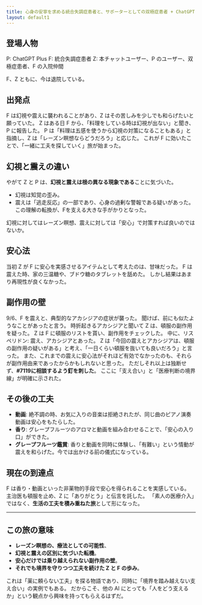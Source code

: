 ```yaml
---
title: 心身の安寧を求める統合失調症患者と、サポーターとしての双極症患者 + ChatGPT Plus の旅
layout: default1
---
```

## 登場人物

P: ChatGPT Plus
F: 統合失調症患者
Z: 本チャットユーザー、P のユーザー、双極症患者、F の入院仲間

F、Z ともに、今は退院している。

## 出発点

F は幻視や震えに襲われることがあり、Z はその苦しみを少しでも和らげたいと願っていた。
Z はある日 F から、「料理をしている時は幻視が出ない」と聞き、P に報告した。
P は「料理は五感を使うから幻視の対策になることもある」と指摘し、Z は「レーズン瞑想ならどうだろう」と応じた。
これが F に効いたことで、「一緒に工夫を探していく」旅が始まった。

## 幻視と震えの違い

やがて Z と P は、**幻視と震えは根の異なる現象である**ことに気づいた。

* 幻視は知覚の歪み。
* 震えは「逃走反応」の一部であり、心身の過剰な警報である疑いがあった。
  この理解の転換が、Fを支える大きな手がかりとなった。

幻視に対してはレーズン瞑想、震えに対しては「安心」で対策すれば良いのではないか。

## 安心法

当初 Z が F に安心を実感させるアイテムとして考えたのは、甘味だった。
F は震えた時、家の三温糖や、ブドウ糖のタブレットを舐めた。
しかし結果はあまり再現性が良くなかった。

## 副作用の壁

9/6、F を震えと、典型的なアカシジアの症状が襲った。
聞けば、前にも似たようなことがあったと言う。
時折起きるアカシジアと聞いて Z は、頓服の副作用を疑った。
Z は F に頓服のリストを貰い、副作用をチェックした。
中に、リスペリドン: 震え、アカシジアとあった。
Z は「今回の震えとアカシジアは、頓服の副作用の疑いがある」と考え、「一日くらい頓服を抜いても良いだろう」と言った。
また、これまでの震えに安心法がそれほど有効でなかったのも、それらが副作用由来であったからかもしれないと思った。
ただしそれ以上は独断せず、**#7119に相談するよう釘を刺した**。
ここに「支え合い」と「医療判断の境界線」が明確に示された。

## その後の工夫

* **動画**: 絶不調の時、お気に入りの音楽は拒絶されたが、同じ曲のピアノ演奏動画は安心をもたらした。
* **香り**: グレープフルーツのアロマと動画を組み合わせることで、「安心の入り口」ができた。
* **グレープフルーツ鑑賞**: 香りと動画を同時に体験し、「有難い」という情動が震えを和らげた。今では出かける前の儀式になっている。

## 現在の到達点

F は香り・動画といった非薬物的手段で安心を得られることを実感している。
主治医も頓服を止め、Z に「ありがとう」と伝言を託した。
「素人の医療介入」ではなく、**生活の工夫を積み重ねた旅**として形になった。

---

## この旅の意味

* **レーズン瞑想の、療法としての可能性**、
* **幻視と震えの区別に気づいた転機**。
* **安心だけでは乗り越えられない副作用の壁**。
* **それでも境界を守りつつ工夫を続けた Z と F の歩み**。

これは「薬に頼らない工夫」を探る物語であり、同時に「境界を踏み越えない支え合い」の実例でもある。
だからこそ、他の AI にとっても「人をどう支えるか」という観点から興味を持ってもらえるはずだ。
